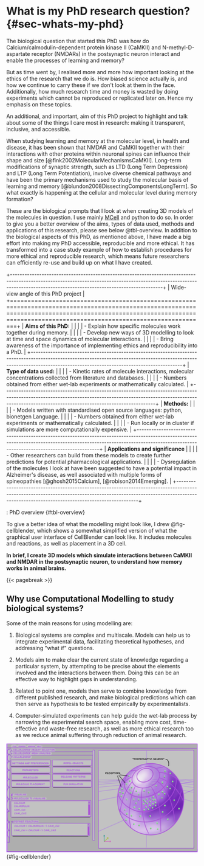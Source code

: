 # What is my PhD research question? {#sec-whats-my-phd}

The biological question that started this PhD was how do Calcium/calmodulin-dependent protein kinase II (CaMKII) and N-methyl-D-aspartate receptor (NMDARs) in the postsynaptic neuron interact and enable the processes of learning and memory?

But as time went by, I realised more and more how important looking at the ethics of the research that we do is. How biased science actually is, and how we continue to carry these if we don't look at them in the face. Additionally, how much research time and money is wasted by doing experiments which cannot be reproduced or replicated later on. Hence my emphasis on these topics. 

An additional, and important, aim of this PhD project to highlight and talk about some of the things I care most in research: making it transparent, inclusive, and accessible.

When studying learning and memory at the molecular level, in health and disease, it has been shown that NMDAR and CaMKII together with their interactions with other proteins within neuronal spines can influence their shape and size [@fink2002MolecularMechanismsCaMKII]. Long-term modifications of synaptic strength, such as LTD (Long Term Depression) and LTP (Long Term Potentiation), involve diverse chemical pathways and have been the primary mechanisms used to study the molecular basis of learning and memory [@blundon2008DissectingComponentsLongTerm]. So what exactly is happening at the cellular and molecular level during memory formation?

These are the biological prompts that I look at when creating 3D models of the molecules in question. I use mainly [MCell](https://mcell.org/) and python to do so. In order to give you a better overview of the aims, types of data used, methods and applications of this research, please see below @tbl-overview. In addition to the biological aspects of this PhD, as mentioned above, I have made a big effort into making my PhD accessible, reproducible and more ethical. It has transformed into a case study example of how to establish procedures for more ethical and reproducible research, which means future researchers can efficiently re-use and build up on what I have created.

+--------------------------------------------------------------------------------------------------------------------------------------------------------------------------------------------------------------------------+
| Wide-view angle of this PhD project                                                                                                                                                                                      |
+==========================================================================================================================================================================================================================+
| **Aims of this PhD:**                                                                                                                                                                                                    |
|                                                                                                                                                                                                                          |
| -   Explain how specific molecules work together during memory.                                                                                                                                                          |
|                                                                                                                                                                                                                          |
| -   Develop new ways of 3D modelling to look at time and space dynamics of molecular interactions.                                                                                                                       |
|                                                                                                                                                                                                                          |
| -   Bring awareness of the importance of implementing ethics and reproducibility into a PhD.                                                                                                                             |
+--------------------------------------------------------------------------------------------------------------------------------------------------------------------------------------------------------------------------+
| **Type of data used:**                                                                                                                                                                                                   |
|                                                                                                                                                                                                                          |
| -   Kinetic rates of molecule interactions, molecular concentrations collected from literature and databases.                                                                                                             |
|                                                                                                                                                                                                                          |
| -   Numbers obtained from either wet-lab experiments or mathematically calculated.                                                                                                                                       |
+--------------------------------------------------------------------------------------------------------------------------------------------------------------------------------------------------------------------------+
| **Methods:**                                                                                                                                                                                                             |
|                                                                                                                                                                                                                          |
| -   Models written with standardised open source languages: python, bionetgen Language.                                                                                                                                  |
|                                                                                                                                                                                                                          |
| -   Numbers obtained from either wet-lab experiments or mathematically calculated.                                                                                                                                       |
|                                                                                                                                                                                                                          |
| -   Run locally or in cluster if simulations are more computationally expensive.                                                                                                                                         |
+--------------------------------------------------------------------------------------------------------------------------------------------------------------------------------------------------------------------------+
| **Applications and significance**                                                                                                                                                                                        |
|                                                                                                                                                                                                                          |
| -   Other researchers can build from these models to create further predictions for potential pharmacological applications.                                                                                              |
|                                                                                                                                                                                                                          |
| -   Dysregulation of the molecules I look at have been suggested to have a potential impact in Alzheimer's disease, as well associated with multiple forms of spineopathies [@ghosh2015Calcium], [@robison2014Emerging]. |
+--------------------------------------------------------------------------------------------------------------------------------------------------------------------------------------------------------------------------+

: PhD overview {#tbl-overview}

To give a better idea of what the modelling might look like, I drew @fig-cellblender, which shows a somewhat simplified version of what the graphical user interface of CellBlender can look like. It includes molecules and reactions, as well as placement in a 3D cell.

**In brief, I create 3D models which simulate interactions between CaMKII and NMDAR in the postsynaptic neuron, to understand how memory works in animal brains.**

{{< pagebreak >}}

## Why use Computational Modelling to study biological systems?

Some of the main reasons for using modelling are:

1.  Biological systems are complex and multiscale. Models can help us to integrate experimental data, facilitating theoretical hypotheses, and addressing "what if" questions.

2.  Models aim to make clear the current state of knowledge regarding a particular system, by attempting to be precise about the elements involved and the interactions between them. Doing this can be an effective way to highlight gaps in understanding.

3.  Related to point one, models then serve to combine knowledge from different published research, and make biological predictions which can then serve as hypothesis to be tested empirically by experimentalists.

4.  Computer-simulated experiments can help guide the wet-lab process by narrowing the experimental search space, enabling more cost, time-effective and waste-free research, as well as more ethical research too as we reduce animal suffering through reduction of animal research.

![A 3D model of a postsynaptic dendritic head, in a schematic of the CellBlender interface.](images/mcell_doodle.jpg){#fig-cellblender}
